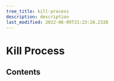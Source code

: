 ```yaml
---
tree_title: kill-process
description: description
last_modified: 2022-06-09T21:23:28.2328
---
```


# Kill Process

## Contents
